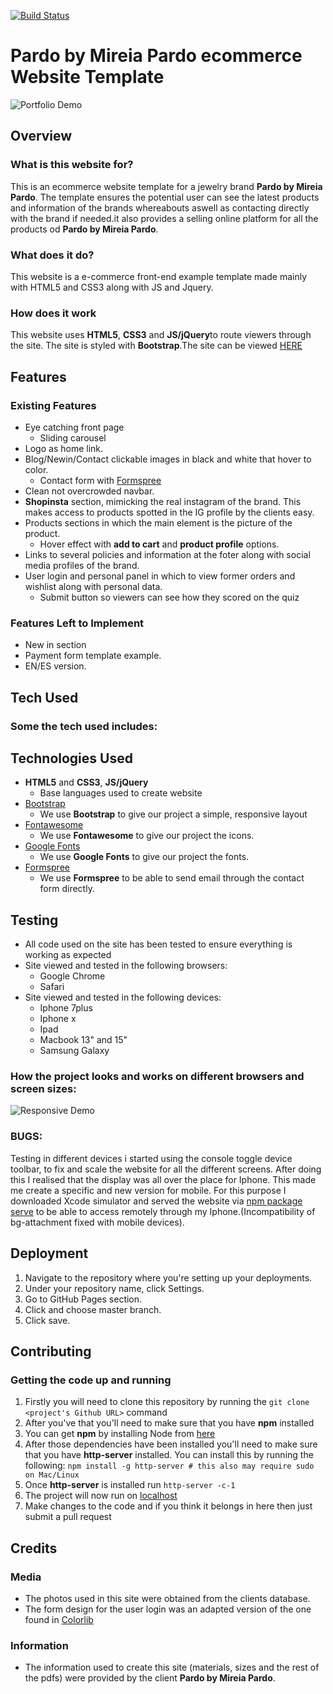 [![Build Status](https://travis-ci.org/mboladop/Pardobymireia-ecommerce-BE-stream4project.svg)](https://travis-ci.org/mboladop/Pardobymireia-ecommerce-BE-stream4project)


# **Pardo by Mireia Pardo** ecommerce Website Template

![Portfolio Demo](https://raw.githubusercontent.com/mboladop/Pardobymireia-Ecommerce-Static-Stream4project/master/portfoliopardobymireiapardo.gif "portfolio Demo")
 
## Overview
 
### What is this website for?
 
This is an ecommerce website template for a jewelry brand **Pardo by Mireia Pardo**. The template ensures the potential user can see the latest products and information of the brands whereabouts aswell as contacting directly with the brand if needed.it also provides a selling online platform for all the products od **Pardo by Mireia Pardo**.
 
### What does it do?
 
This website is a e-commerce front-end example template made mainly with HTML5 and CSS3 along with JS and Jquery.
 
### How does it work
 
This website uses **HTML5**, **CSS3** and **JS/jQuery**to route viewers through the site. The site is styled with **Bootstrap**.The site can be viewed [HERE](https://mboladop.github.io/Pardobymireia-Ecommerce-Static-Stream4project/)

## Features
 
### Existing Features
- Eye catching front page
  - Sliding carousel
- Logo as home link.
- Blog/Newin/Contact clickable images in black and white that hover to color.
  - Contact form with [Formspree](https://formspree.io/)
- Clean not overcrowded navbar.
- **Shopinsta** section, mimicking the real instagram of the brand. This makes access to products spotted in the IG profile by the clients easy.
- Products sections in which the main element is the picture of the product. 
  - Hover effect with **add to cart** and **product profile** options.
- Links to several policies and information at the foter along with social media profiles of the brand.
- User login and personal panel in which to view former orders and wishlist along with personal data.
    - Submit button so viewers can see how they scored on the quiz

### Features Left to Implement
- New in section
- Payment form template example.
- EN/ES version.

## Tech Used

### Some the tech used includes:
## Technologies Used 
- **HTML5** and **CSS3**, **JS/jQuery**
  - Base languages used to create website
- [Bootstrap](http://getbootstrap.com/)
    - We use **Bootstrap** to give our project a simple, responsive layout
- [Fontawesome](http://fontawesome.com/)
    - We use **Fontawesome** to give our project the icons.
- [Google Fonts](http://googlefonts.com/)
    - We use **Google Fonts** to give our project the fonts.
- [Formspree](https://formspree.io)
    - We use **Formspree** to be able to send email through the contact form directly.


## Testing
- All code used on the site has been tested to ensure everything is working as expected
- Site viewed and tested in the following browsers:
  - Google Chrome
  - Safari
- Site viewed and tested in the following devices:
  - Iphone 7plus
  - Iphone x 
  - Ipad
  - Macbook 13" and 15"
  - Samsung Galaxy

### How the project looks and works on different browsers and screen sizes:

![Responsive Demo](https://raw.githubusercontent.com/mboladop/Pardobymireia-Ecommerce-Static-Stream4project/master/responsivepardobymireiapardo.gif "Responsive Demo")

### BUGS:

Testing in different devices i started using the console toggle device toolbar, to fix and scale the website for all the different screens. After doing this I realised that the display was all over the place for Iphone. This made me create a specific and new version for mobile. 
For this purpose I downloaded Xcode simulator and served the website via [npm package serve](https://www.npmjs.com/package/serve) to be able to access remotely through my Iphone.(Incompatibility of bg-attachment fixed with mobile devices).


## Deployment
1. Navigate to the repository where you're setting up your deployments.
2. Under your repository name, click Settings.
3. Go to GitHub Pages section.
4. Click and choose master branch.
5. Click save.

## Contributing
 
### Getting the code up and running
1. Firstly you will need to clone this repository by running the ```git clone <project's Github URL>``` command
2. After you've that you'll need to make sure that you have **npm** installed
  1. You can get **npm** by installing Node from [here](https://nodejs.org/en/)
4. After those dependencies have been installed you'll need to make sure that you have **http-server** installed. You can install this by running the following: ```npm install -g http-server # this also may require sudo on Mac/Linux```
5. Once **http-server** is installed run ```http-server -c-1```
6. The project will now run on [localhost](http://127.0.0.1:8080)
7. Make changes to the code and if you think it belongs in here then just submit a pull request

## Credits

### Media
- The photos used in this site were obtained from the clients database. 
- The form design for the user login was an adapted version of the one found in [Colorlib](https://colorlib.com)

### Information
- The information used to create this site (materials, sizes and the rest of the pdfs) were provided by the client **Pardo by Mireia Pardo**.